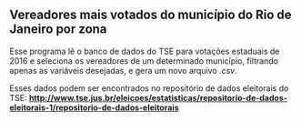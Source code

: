 ## Vereadores mais votados do município do Rio de Janeiro por zona

Esse programa lê o banco de dados do TSE para votações estaduais de 2016 e seleciona os vereadores de um determinado município, filtrando apenas as variáveis desejadas, e gera um novo arquivo *.csv*.

Esses dados podem ser encontrados no repositório de dados eleitorais do TSE:
**http://www.tse.jus.br/eleicoes/estatisticas/repositorio-de-dados-eleitorais-1/repositorio-de-dados-eleitorais**